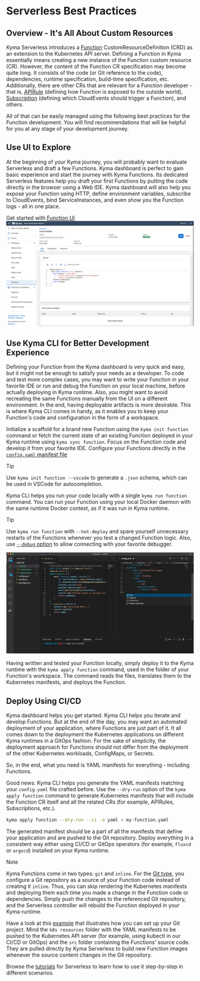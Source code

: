 # Serverless Best Practices

## Overview - It's All About Custom Resources

Kyma Serverless introduces a [Function](resources/06-10-function-cr.md) CustomResourceDefinition (CRD) as an extension to the Kubernetes API server.
Defining a Function in Kyma essentially means creating a new instance of the Function custom resource (CR). However, the content of the Function CR specification may become quite long. It consists of the code (or Git reference to the code), dependencies, runtime specification, build-time specification, etc. Additionally, there are other CRs that are relevant for a Function developer - that is, [APIRule](https://kyma-project.io/docs/kyma/latest/05-technical-reference/00-custom-resources/apix-01-apirule/) (defining how Function is exposed to the outside world), [Subscription](https://kyma-project.io/docs/kyma/latest/05-technical-reference/00-custom-resources/evnt-01-subscription/) (defining which CloudEvents should trigger a Function), and others.


All of that can be easily managed using the following best practices for the Function development. You will find recommendations that will be helpful for you at any stage of your development journey.

## Use UI to Explore

At the beginning of your Kyma journey, you will probably want to evaluate Serverless and draft a few Functions.
Kyma dashboard is perfect to gain basic experience and start the journey with Kyma Functions. Its dedicated Serverless features help you draft your first Functions by putting the code directly in the browser using a Web IDE.
Kyma dashboard will also help you expose your Function using HTTP, define environment variables, subscribe to CloudEvents, bind ServiceInstances, and even show you the Function logs - all in one place.

Get started with [Function UI](tutorials/01-10-create-inline-function.md)
![function-ui](../assets/svls-function-ui.png)

## Use Kyma CLI for Better Development Experience

Defining your Function from the Kyma dashboard is very quick and easy, but it might not be enough to satisfy your needs as a developer. To code and test more complex cases, you may want to write your Function in your favorite IDE or run and debug the Function on your local machine, before actually deploying in Kyma runtime. Also, you might want to avoid recreating the same Functions manually from the UI on a different environment. In the end, having deployable artifacts is more desirable. This is where Kyma CLI comes in handy, as it enables you to keep your Function's code and configuration in the form of a workspace. 

Initialize a scaffold for a brand new Function using the `kyma init function` command or fetch the current state of an existing Function deployed in your Kyma runtime using `kyma sync function`.
Focus on the Function code and develop it from your favorite IDE. Configure your Functions directly in the [`config.yaml` manifest file](technical-reference/07-60-function-configuration-file.md)

> [!TIP]
> Use `kyma init function --vscode` to generate a `.json` schema, which can be used in VSCode for autocompletion.

Kyma CLI helps you run your code locally with a single `kyma run function` command. You can run your Function using your local Docker daemon with the same runtime Docker context, as if it was run in Kyma runtime.

> [!TIP]
> Use `kyma run function` with `--hot-deploy` and spare yourself unnecessary restarts of the Functions whenever you test a changed Function logic. Also, use [`--debug` option](tutorials/01-40-debug-function.md) to allow connecting with your favorite debugger.

![kyma-cli-functions](../assets/svls-kyma-cli-functions.png)

Having written and tested your Function locally, simply deploy it to the Kyma runtime with the `kyma apply function` command, used in the folder of your Function's workspace. The command reads the files, translates them to the Kubernetes manifests, and deploys the Function.


## Deploy Using CI/CD

Kyma dashboard helps you get started. Kyma CLI helps you iterate and develop Functions. 
But at the end of the day, you may want an automated deployment of your application, where Functions are just part of it.
It all comes down to the deployment the Kubernetes applications on different Kyma runtimes in a GitOps fashion. For the sake of simplicity, the deployment approach for Functions should not differ from the deployment of the other Kubernetes workloads, ConfigMaps, or Secrets.

So, in the end, what you need is YAML manifests for everything - including Functions.

Good news: Kyma CLI helps you generate the YAML manifests matching your `config.yaml` file crafted before.
Use the `--dry-run` option of the `kyma apply function` command to generate Kubernetes manifests that will include the Function CR itself and all the related CRs (for example, APIRules, Subscriptions, etc.).

   ```bash
   kyma apply function --dry-run --ci -o yaml > my-function.yaml
   ```  

The generated manifest should be a part of all the manifests that define your application and are pushed to the Git repository.
Deploy everything in a consistent way either using CI/CD or GitOps operators (for example, `fluxcd` or `argocd`) installed on your Kyma runtime.

> [!NOTE]
> Kyma Functions come in two types: `git` and `inline`. For the [Git type](tutorials/01-11-create-git-function.md), you configure a Git repository as a source of your Function code instead of creating it `inline`.
Thus, you can skip rendering the Kubernetes manifests and deploying them each time you made a change in the Function code or dependencies. Simply push the changes to the referenced Git repository, and the Serverless controller will rebuild the Function deployed in your Kyma runtime. 

Have a look at this [example](https://github.com/kyma-project/serverless/tree/main/examples/incluster_eventing) that illustrates how you can set up your Git project. Mind the `k8s resources` folder with the YAML manifests to be pushed to the Kubernetes API server (for example, using kubectl in our CI/CD or GitOps) and the `src` folder containing the Functions' source code. They are pulled directly by Kyma Serverless to build new Function images whenever the source content changes in the Git repository.  

Browse the [tutorials](tutorials/README.md) for Serverless to learn how to use it step-by-step in different scenarios.
